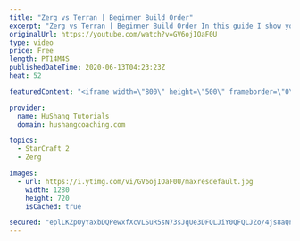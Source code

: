 ```yaml
---
title: "Zerg vs Terran | Beginner Build Order"
excerpt: "Zerg vs Terran | Beginner Build Order In this guide I show you a safe & balanced build order to allow you to get into the mid-game on equal footing.  Community discord: https://discord.gg/pPhaEk9  Interested in Starcraft lessons? Check out my website! I would love to help you improve and reach your goals."
originalUrl: https://youtube.com/watch?v=GV6ojIOaF0U
type: video
price: Free
length: PT14M4S
publishedDateTime: 2020-06-13T04:23:23Z
heat: 52

featuredContent: "<iframe width=\"800\" height=\"500\" frameborder=\"0\" src=\"https://www.youtube.com/embed/GV6ojIOaF0U\" allow=\"accelerometer; autoplay; encrypted-media; gyroscope; picture-in-picture\" allowfullscreen></iframe>"

provider:
  name: HuShang Tutorials
  domain: hushangcoaching.com

topics:
  - StarCraft 2
  - Zerg

images:
  - url: https://i.ytimg.com/vi/GV6ojIOaF0U/maxresdefault.jpg
    width: 1280
    height: 720
    isCached: true

secured: "eplLKZpOyYaxbDQPewxfXcVLSuR5sN73sJqUe3DFQLJiY0QFQLJZo/4js8aQnpIs2SJW+AnezKvqVMQzvIrxWfDA9VSjoOeEUxgnUGmMOaJMlWAvdtX2gaQ8TlkQ4urfuovKrzkeE/plYv6VmRz9IPeS1hkQ1/APuarMn9crUnCpjWv2kD5/x2AdTZxfITTHefLRC5y/VyzSsBmaxM+xbvFfUxKh34UfTF1k2XjEEvTGLXQZyzXPZhXmnmtAX71byBzTbKJpgS1NwO4zpFnPidSuLjapPZqTCgkkflZJwvspX3HD1bqzodDKOGioYuZgmyf31UvVZ5cfiP6RbAZDVIg/+wYI9urTGealDBhOnM+0hrtzNnEPUCFO9YstVj4j3KHcki5fU5e10dNG2MK10CQPcGdfs22dnrrxiH4bfXo=;mWq4L+74vm5E/k0FJBPuqQ=="
---
```


